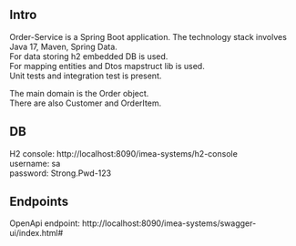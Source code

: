 ## Intro
Order-Service is a Spring Boot application.
The technology stack involves Java 17, Maven, Spring Data.   
For data storing h2 embedded DB is used.  
For mapping entities and Dtos mapstruct lib is used.  
Unit tests and integration test is present.  

The main domain is the Order object.  
There are also Customer and OrderItem.  

## DB
H2 console: http://localhost:8090/imea-systems/h2-console   
username: sa        
password: Strong.Pwd-123

## Endpoints
OpenApi endpoint: http://localhost:8090/imea-systems/swagger-ui/index.html#